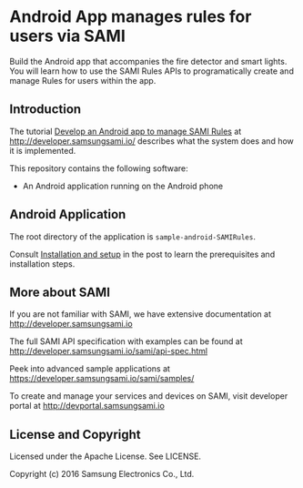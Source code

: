 # Android App manages rules for users via SAMI 

Build the Android app that accompanies the fire detector and smart lights. You will learn how to use the SAMI Rules APIs to programatically create and manage Rules for users within the app. 

Introduction
-------------

The tutorial [Develop an Android app to manage SAMI Rules](https://blog.samsungsami.io/development/iot/mobile/rules/2016/03/23/develop-an-android-app-to-manage-sami-rules.html) at http://developer.samsungsami.io/ describes what the system does and how it is implemented.

This repository contains the following software:

 - An Android application running on the Android phone

Android Application
-------------

The root directory of the application is `sample-android-SAMIRules`.

Consult [Installation and setup](https://blog.samsungsami.io/development/iot/mobile/rules/2016/03/23/develop-an-android-app-to-manage-sami-rules.html#installation-and-setup) in the post to learn the prerequisites and installation steps.

More about SAMI
---------------

If you are not familiar with SAMI, we have extensive documentation at http://developer.samsungsami.io

The full SAMI API specification with examples can be found at http://developer.samsungsami.io/sami/api-spec.html

Peek into advanced sample applications at https://developer.samsungsami.io/sami/samples/

To create and manage your services and devices on SAMI, visit developer portal at http://devportal.samsungsami.io

License and Copyright
---------------------

Licensed under the Apache License. See LICENSE.

Copyright (c) 2016 Samsung Electronics Co., Ltd.
